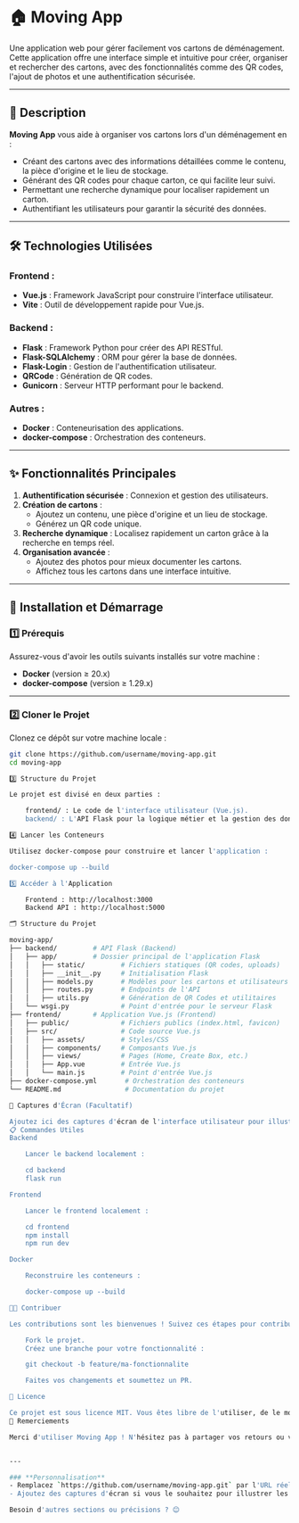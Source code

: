 # 🏠 Moving App

Une application web pour gérer facilement vos cartons de déménagement. Cette application offre une interface simple et intuitive pour créer, organiser et rechercher des cartons, avec des fonctionnalités comme des QR codes, l'ajout de photos et une authentification sécurisée.

---

## 📖 Description

**Moving App** vous aide à organiser vos cartons lors d'un déménagement en :
- Créant des cartons avec des informations détaillées comme le contenu, la pièce d'origine et le lieu de stockage.
- Générant des QR codes pour chaque carton, ce qui facilite leur suivi.
- Permettant une recherche dynamique pour localiser rapidement un carton.
- Authentifiant les utilisateurs pour garantir la sécurité des données.

---

## 🛠️ Technologies Utilisées

### **Frontend :**
- **Vue.js** : Framework JavaScript pour construire l'interface utilisateur.
- **Vite** : Outil de développement rapide pour Vue.js.

### **Backend :**
- **Flask** : Framework Python pour créer des API RESTful.
- **Flask-SQLAlchemy** : ORM pour gérer la base de données.
- **Flask-Login** : Gestion de l'authentification utilisateur.
- **QRCode** : Génération de QR codes.
- **Gunicorn** : Serveur HTTP performant pour le backend.

### **Autres :**
- **Docker** : Conteneurisation des applications.
- **docker-compose** : Orchestration des conteneurs.

---

## ✨ Fonctionnalités Principales

1. **Authentification sécurisée** : Connexion et gestion des utilisateurs.
2. **Création de cartons** : 
   - Ajoutez un contenu, une pièce d'origine et un lieu de stockage.
   - Générez un QR code unique.
3. **Recherche dynamique** : Localisez rapidement un carton grâce à la recherche en temps réel.
4. **Organisation avancée** :
   - Ajoutez des photos pour mieux documenter les cartons.
   - Affichez tous les cartons dans une interface intuitive.

---

## 🚀 Installation et Démarrage

### 1️⃣ **Prérequis**
Assurez-vous d'avoir les outils suivants installés sur votre machine :
- **Docker** (version ≥ 20.x)
- **docker-compose** (version ≥ 1.29.x)

---

### 2️⃣ **Cloner le Projet**
Clonez ce dépôt sur votre machine locale :
```bash
git clone https://github.com/username/moving-app.git
cd moving-app

3️⃣ Structure du Projet

Le projet est divisé en deux parties :

    frontend/ : Le code de l'interface utilisateur (Vue.js).
    backend/ : L'API Flask pour la logique métier et la gestion des données.

4️⃣ Lancer les Conteneurs

Utilisez docker-compose pour construire et lancer l'application :

docker-compose up --build

5️⃣ Accéder à l'Application

    Frontend : http://localhost:3000
    Backend API : http://localhost:5000

🗂️ Structure du Projet

moving-app/
├── backend/         # API Flask (Backend)
│   ├── app/         # Dossier principal de l'application Flask
│   │   ├── static/         # Fichiers statiques (QR codes, uploads)
│   │   ├── __init__.py     # Initialisation Flask
│   │   ├── models.py       # Modèles pour les cartons et utilisateurs
│   │   ├── routes.py       # Endpoints de l'API
│   │   ├── utils.py        # Génération de QR Codes et utilitaires
│   └── wsgi.py             # Point d'entrée pour le serveur Flask
├── frontend/        # Application Vue.js (Frontend)
│   ├── public/             # Fichiers publics (index.html, favicon)
│   ├── src/                # Code source Vue.js
│   │   ├── assets/         # Styles/CSS
│   │   ├── components/     # Composants Vue.js
│   │   ├── views/          # Pages (Home, Create Box, etc.)
│   │   ├── App.vue         # Entrée Vue.js
│   │   └── main.js         # Point d'entrée Vue.js
├── docker-compose.yml       # Orchestration des conteneurs
└── README.md                # Documentation du projet

📸 Captures d'Écran (Facultatif)

Ajoutez ici des captures d'écran de l'interface utilisateur pour illustrer les fonctionnalités.
📋 Commandes Utiles
Backend

    Lancer le backend localement :

    cd backend
    flask run

Frontend

    Lancer le frontend localement :

    cd frontend
    npm install
    npm run dev

Docker

    Reconstruire les conteneurs :

    docker-compose up --build

🧑‍💻 Contribuer

Les contributions sont les bienvenues ! Suivez ces étapes pour contribuer :

    Fork le projet.
    Créez une branche pour votre fonctionnalité :

    git checkout -b feature/ma-fonctionnalite

    Faites vos changements et soumettez un PR.

📜 Licence

Ce projet est sous licence MIT. Vous êtes libre de l'utiliser, de le modifier et de le partager.
🤝 Remerciements

Merci d'utiliser Moving App ! N'hésitez pas à partager vos retours ou vos idées pour améliorer le projet.


---

### **Personnalisation**
- Remplacez `https://github.com/username/moving-app.git` par l'URL réelle du dépôt GitHub si nécessaire.
- Ajoutez des captures d'écran si vous le souhaitez pour illustrer les fonctionnalités.

Besoin d'autres sections ou précisions ? 😊
